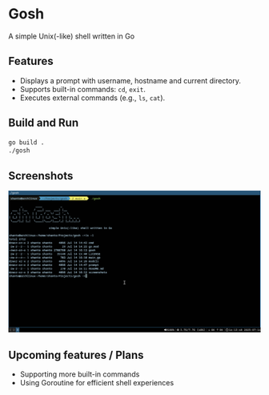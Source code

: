 # Gosh

A simple Unix(-like) shell written in Go

## Features
- Displays a prompt with username, hostname and current directory.
- Supports built-in commands: `cd`, `exit`.
- Executes external commands (e.g., `ls`, `cat`).

## Build and Run
```bash
go build .
./gosh
```

## Screenshots

![screenshot-1](https://github.com/harisahmed05/gosh/blob/main/screenshots/1.png)

## Upcoming features / Plans
- Supporting more built-in commands
- Using Goroutine for efficient shell experiences